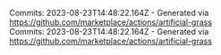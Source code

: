 Commits: 2023-08-23T14:48:22.164Z - Generated via https://github.com/marketplace/actions/artificial-grass
<br>
Commits: 2023-08-23T14:48:22.164Z - Generated via https://github.com/marketplace/actions/artificial-grass
<br>
